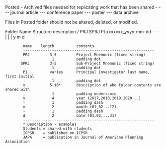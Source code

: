 Posted 		- Archived files needed for replicating work that has been shared - 
		--- journal article
		--- conference paper
		--- poster
		--- data archive

Files in Posted folder should not be altered, deleted, or modified.

Folder Name Structure
                               description
                               /
                PRJ.SPRJ.PI.xxxxxxx_yyyy-mm-dd
                                     -   -  -
                                     |   |  |
                                     y   m  d


            name    length          contents
            -----------------------------------------------------------
            PRJ         3-5         Project Mnemonic (fixed string)
            .            1          padding dot
           SPRJ         3-5         Sub-Project Mnemonic (fixed string)
            .            1          padding dot
            PI          varies      Principal Investigator last name, first initial
            .            1          padding dot
            x           5-10*       description of who folder contents are shared with
            _            1          padding underscore
            y            4          year (2017,2018,2019,2020...)
            -            1          padding dash
            m            2          month (01,02...12)
            -            1          padding dash
            d            2          date (01,02,...31)
            -----------------------------------------------------------
            * Description - examples 
			Students = shared with students
			ICPSR	 = published on ICPSR
			JAPA	 = publication in Journal of American Planning Association